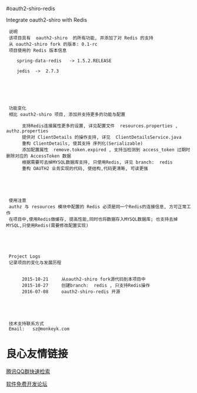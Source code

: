 #oauth2-shiro-redis

 
  Integrate  oauth2-shiro  with  Redis 
 


 
     说明 
     该项目具有  oauth2-shiro  的所有功能, 并添加了对 Redis 的支持 
     从 oauth2-shiro fork 的版本: 0.1-rc 
     项目使用的 Redis 版本信息
         
        spring-data-redis   -> 1.5.2.RELEASE
         
        jedis  ->  2.7.3
     

 


 
     功能变化 
     相比 oauth2-shiro 项目, 添加并支持更多的功能与配置 
     
          支持Redis连接属性更多的设置, 详见配置文件  resources.properties ,  authz.properties   
          提供对 ClientDetails 的操作支持, 详见  ClientDetailsService.java   
          重构 ClientDetails, 使其支持 序列化(Serializable)  
          添加配置属性  remove.token.expired , 支持当检测到 access_token 过期时删除对应的 AccessToken 数据  
          根据需要可去掉MYSQL数据库支持, 只使用Redis, 详见 branch:  redis   
          重构 OAUTH2 业务实现的代码, 使结构,代码更清晰, 可读更强  
     
 


 
     使用注意 
     authz 与 resources 模块中配置的 Redis 必须是同一个Redis的连接信息, 方可正常工作 
     在项目中,使用Redis做缓存, 提高性能,同时也将数据存入MYSQL数据库; 也支持去掉MYSQL,只使用Redis(需要修改配置实现) 

 


 
     Project Logs 
     记录项目的变化与发展历程 

     
          2015-10-21     从oauth2-shiro fork源代码到本项目中  
          2015-10-27     创建branch:  redis , 只支持Redis操作  
          2016-07-08     oauth2-shiro-redis 开源  
     
 


 
     技术支持联系方式 
     Email:   sz@monkeyk.com 
 
 
     
 


 # 良心友情链接

[腾讯QQ群快速检索](http://u.720life.cn/s/8cf73f7c)

[软件免费开发论坛](http://u.720life.cn/s/bbb01dc0)